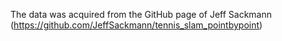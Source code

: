 The data was acquired from the GitHub page of Jeff Sackmann (https://github.com/JeffSackmann/tennis_slam_pointbypoint)
